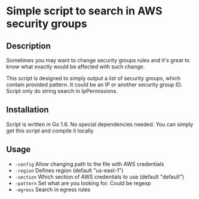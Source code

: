 # Simple script to search in AWS security groups
## Description
Sometimes you may want to change security groups rules and it's great to know what exactly would be affected with such change.

This script is designed to simply output a list of security groups, which contain provided pattern.
It could be an IP or another security group ID. Script only do string search in IpPermissions.

## Installation
Script is written in Go 1.6. No special dependencies needed. You can simply get this script and compile it locally

## Usage

* ```-config```  Allow changing path to the file with AWS credentials
* ```-region```  Defines region (default "us-east-1")
* ```-section``` Which section of AWS credentials to use (default "default")
* ```-pattern``` Set what are you looking for. Could be regexp
* ```-egress```  Search in egress rules